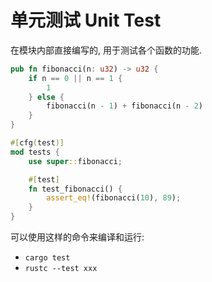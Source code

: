 # 单元测试 Unit Test

在模块内部直接编写的, 用于测试各个函数的功能.

```rust
pub fn fibonacci(n: u32) -> u32 {
    if n == 0 || n == 1 {
        1
    } else {
        fibonacci(n - 1) + fibonacci(n - 2)
    }
}

#[cfg(test)]
mod tests {
    use super::fibonacci;

    #[test]
    fn test_fibonacci() {
        assert_eq!(fibonacci(10), 89);
    }
}
```

可以使用这样的命令来编译和运行:

- `cargo test`
- `rustc --test xxx`